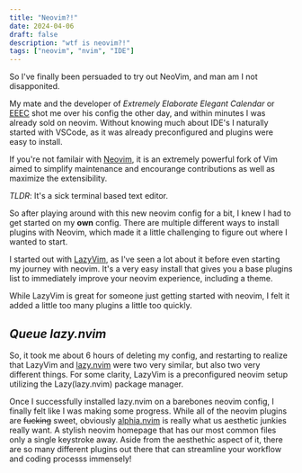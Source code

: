 ```yaml
---
title: "Neovim?!"
date: 2024-04-06
draft: false
description: "wtf is neovim?!"
tags: ["neovim", "nvim", "IDE"]
---
```

 So I've finally been persuaded to try out NeoVim, and man am I not disapponited.


 My mate and the developer of *Extremely Elaborate Elegant Calendar* or [EEEC](https://github.com/eeec-cal/eeec) shot me over his config the other day, and within
 minutes I was already sold on neovim. Without knowing much about IDE's I naturally started with VSCode, as it was already preconfigured and plugins were easy to install.

 If you're not familair with [Neovim](https://github.com/neovim/neovim), it is an extremely powerful fork of Vim aimed to simplify maintenance and encourange contributions as well as 
 maximize the extensibility.

 *TLDR*: It's a sick terminal based text editor.

 So after playing around with this new neovim config for a bit, I knew I had to get started on my **own** config.
 There are multiple different ways to install plugins with Neovim, which made it a little challenging to figure out where I wanted to start.

 I started out with [LazyVim](http://www.lazyvim.org/), as I've seen a lot about it before even starting my journey with neovim. It's a very easy install that gives you a base plugins list
 to immediately improve your neovim experience, including a theme. 

 While LazyVim is great for someone just getting started with neovim, I felt it added a little too many plugins a little too
 quickly.


## *Queue lazy.nvim*

So, it took me about 6 hours of deleting my config, and restarting to realize that LazyVim and [lazy.nvim](https://github.com/folke/lazy.nvim) were two very similar, but also
two very different things. For some clarity, LazyVim is a preconfigured neovim setup utilizing the Lazy(lazy.nvim) package manager.

Once I successfully installed lazy.nvim on a barebones neovim config, I finally felt like I was making some progress.
While all of the neovim plugins are ~~fucking~~ sweet, obviously [alphia.nvim](https://github.com/goolord/alpha-nvim) is really what us aesthetic junkies
really want. A stylish neovim homepage that has our most common files only a single keystroke away. Aside from the aesthethic aspect of it, there are so many different plugins out there that can streamline your workflow and coding processs immensely!
